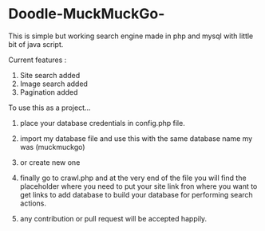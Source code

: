 # Doodle-MuckMuckGo-
This is simple but working search engine made in php and mysql with little bit of java script.

Current features : 
1. Site search added
2. Image search added
3. Pagination added

To use this as a project...

1. place your database credentials in config.php file.
2. import my database file and use this with the same database name my was (muckmuckgo)
3. or create new one
4. finally go to crawl.php and at the very end of the file you will find the placeholder where you need to put your site link fron
   where you want to get links to add database to build your database for performing search actions.
   
5. any contribution or pull request will be accepted happily.

